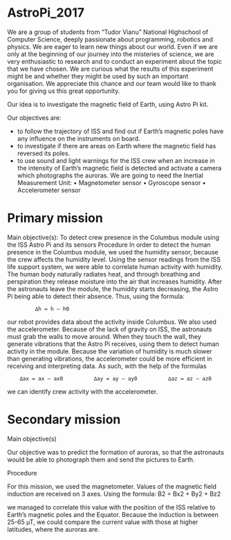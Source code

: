 # AstroPi_2017

We are a group of students from “Tudor Vianu” National Highschool of Computer Science, deeply passionate about programming, robotics and physics. We are eager to learn new things about our world. Even if we are only at the beginning of our journey into the misteries of science, we are very enthusiastic to research and to conduct an experiment about the topic that we have chosen. We are curious what the results of this experiment might be and whether they might be used by such an important organisation. We appreciate this chance and our team would like to thank you for giving us this great opportunity. 

Our idea is to investigate the magnetic field of Earth, using Astro Pi kit. 

Our objectives are:
-	to follow the trajectory of ISS and find out if Earth’s magnetic poles have any influence on the instruments on board.
-	to investigate if there are areas on Earth where the magnetic field has reversed its poles.
-	to use sound and light warnings for the ISS crew when an increase in the intensity of Earth’s magnetic field is detected and activate a camera which photographs the auroras.
We are going to need the Inertial Measurement Unit:
•	Magnetometer sensor
•	Gyroscope sensor
•	Accelerometer sensor


# Primary mission
Main objective(s): To detect crew presence in the Columbus module using the ISS Astro Pi and its sensors
Procedure 
In order to detect the human presence in the Columbus module, we used the humidity sensor, because the crew affects the humidity level. Using the sensor readings from the ISS life support system, we were able to correlate human activity with humidity. The human body naturally radiates heat, and through breathing and perspiration they release moisture into the air that increases humidity. After the astronauts leave the module, the humidity starts decreasing, the Astro Pi being able to detect their absence. Thus, using the formula: 

             ∆h = h – h0

our robot provides data about the activity inside Columbus.
We also used the accelerometer. Because of the lack of gravity on ISS, the astronauts must grab the walls to move around. When they touch the wall, they generate vibrations that the Astro Pi receives, using them to detect human activity in the module. Because the variation of humidity is much slower than generating vibrations, the accelerometer could be more efficient in receiving and interpreting data. As such, with the help of the formulas

		∆ax = ax – ax0			∆ay = ay – ay0			∆az = az – az0

we can identify crew activity with the accelerometer.



# Secondary  mission

Main objective(s)

Our objective was to predict the formation of auroras, so that the astronauts would be able to photograph them and send the pictures to Earth.

Procedure

For this mission, we used the magnetometer. Values of the magnetic field induction are received on 3 axes. Using the formula:
      B2 = Bx2 + By2 + Bz2

we managed to correlate this value with the position of the ISS relative to Earth’s magnetic poles and the Equator. Because the induction is between 25-65 µT, we could compare the current value with those at higher latitudes, where the auroras are.


